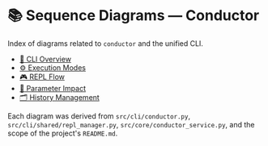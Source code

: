 # 📚 Sequence Diagrams — Conductor

Index of diagrams related to `conductor` and the unified CLI.

- [🧭 CLI Overview](./cli-overview.md)
- [⚙️ Execution Modes](./execution-modes.md)
- [🎮 REPL Flow](./repl-flow.md)
- [🧩 Parameter Impact](./params-impact.md)
- [🗂️ History Management](./history-management.md)

Each diagram was derived from `src/cli/conductor.py`, `src/cli/shared/repl_manager.py`, `src/core/conductor_service.py`, and the scope of the project's `README.md`.